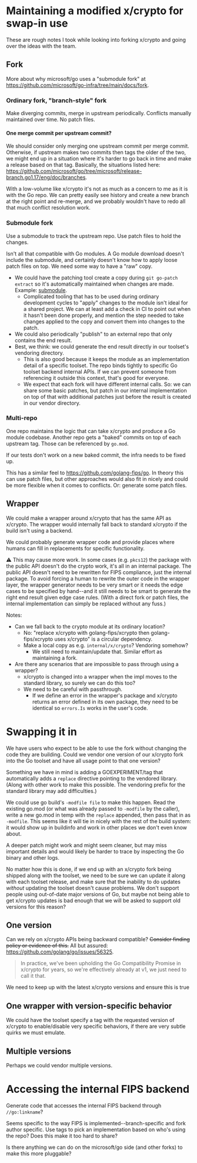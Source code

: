 # Maintaining a modified x/crypto for swap-in use

These are rough notes I took while looking into forking x/crypto and going over the ideas with the team.

## Fork

More about why microsoft/go uses a "submodule fork" at https://github.com/microsoft/go-infra/tree/main/docs/fork.

### Ordinary fork, "branch-style" fork

Make diverging commits, merge in upstream periodically.
Conflicts manually maintained over time.
No patch files.

#### One merge commit per upstream commit?
We should consider only merging one upstream commit per merge commit.
Otherwise, if upstream makes two commits then tags the older of the two, we might end up in a situation where it's harder to go back in time and make a release based on that tag.
Basically, the situations listed here: https://github.com/microsoft/go/tree/microsoft/release-branch.go1.17/eng/doc/branches.

With a low-volume like x/crypto it's not as much as a concern to me as it is with the Go repo.
We can pretty easily see history and create a new branch at the right point and re-merge, and we probably wouldn't have to redo all that much conflict resolution work.

### Submodule fork

Use a submodule to track the upstream repo.
Use patch files to hold the changes.

Isn't all that compatible with Go modules.
A Go module download doesn't include the submodule, and certainly doesn't know how to apply loose patch files on top.
We need some way to have a "raw" copy.

* We could have the patching tool create a copy during `git go-patch extract` so it's automatically maintained when changes are made. Example: [submodule](submodule/).
    * Complicated tooling that has to be used during ordinary development cycles to "apply" changes to the module isn't ideal for a shared project. We can at least add a check in CI to point out when it hasn't been done properly, and mention the step needed to take changes applied to the copy and convert them into changes to the patch.
* We could also periodically "publish" to an external repo that only contains the end result.
* Best, we think: we could generate the end result directly in our toolset's vendoring directory.
    * This is also good because it keeps the module as an implementation detail of a specific toolset. The repo binds tightly to specific Go toolset backend internal APIs. If we can prevent someone from referencing it outside this context, that's good for everyone.
    * We expect that each fork will have different internal calls. So: we can share some basic patches, but patch in our internal implementation on top of that with additional patches just before the result is created in our vendor directory.

### Multi-repo

One repo maintains the logic that can take x/crypto and produce a Go module codebase.
Another repo gets a "baked" commits on top of each upstream tag.
Those can be referenced by `go.mod`.

If our tests don't work on a new baked commit, the infra needs to be fixed up.

This has a similar feel to https://github.com/golang-fips/go.
In theory this can use patch files, but other approaches would also fit in nicely and could be more flexible when it comes to conflicts.
Or: generate some patch files.

## Wrapper

We could make a wrapper around x/crypto that has the same API as x/crypto.
The wrapper would internally fall back to standard x/crypto if the build isn't using a backend.

We could probably generate wrapper code and provide places where humans can fill in replacements for specific functionality.

⚠️ This may cause more work.
In some cases (e.g. `pkcs12`) the package with the public API doesn't do the crypto work, it's all in an internal package.
The public API doesn't need to be rewritten for FIPS compliance, just the internal package.
To avoid forcing a human to rewrite the outer code in the wrapper layer, the wrapper generator needs to be very smart or it needs the edge cases to be specified by hand--and it still needs to be smart to generate the right end result given edge case rules.
(With a direct fork or patch files, the internal implementation can simply be replaced without any fuss.)

Notes:
* Can we fall back to the crypto module at its ordinary location?
    * No: "replace x/crypto with golang-fips/xcrypto then golang-fips/xcrypto uses x/crypto" is a circular dependency.
    * Make a local copy as e.g. `internal/x/crypto`? Vendoring somehow?
        * We still need to maintain/update that. Similar effort as maintaining a fork.
* Are there any scenarios that are impossible to pass through using a wrapper?
    * x/crypto is changed into a wrapper when the impl moves to the standard library, so surely we can do this too?
    * We need to be careful with passthrough.
        * If we define an error in the wrapper's package and x/crypto returns an error defined in its own package, they need to be identical so `errors.Is` works in the user's code.

# Swapping it in

We have users who expect to be able to use the fork without changing the code they are building.
Could we vendor one version of our x/crypto fork into the Go toolset and have all usage point to that one version?

Something we have in mind is adding a GOEXPERIMENT/tag that automatically adds a `replace` directive pointing to the vendored library.
(Along with other work to make this possible. The vendoring prefix for the standard library may add difficulties.)

We could use go build's `-modfile file` to make this happen.
Read the existing go.mod (or what was already passed to `-modfile` by the caller), write a new go.mod in temp with the `replace` appended, then pass that in as `-modfile`.
This seems like it will tie in nicely with the rest of the build system: it would show up in buildinfo and work in other places we don't even know about.

A deeper patch might work and might seem cleaner, but may miss important details and would likely be harder to trace by inspecting the Go binary and other logs.

No matter how this is done, if we end up with an x/crypto fork being shipped along with the toolset, we need to be sure we can update it along with each toolset release, and make sure that the inability to do updates *without* updating the toolset doesn't cause problems.
We don't support people using out-of-date major versions of Go, but maybe not being able to get x/crypto updates is bad enough that we will be asked to support old versions for this reason?

## One version

Can we rely on x/crypto APIs being backward compatible?
~~Consider finding policy or evidence of this.~~
All but assured: https://github.com/golang/go/issues/56325.

> In practice, we've been upholding the Go Compatibility Promise in x/crypto for years, so we're effectively already at v1, we just need to call it that.

We need to keep up with the latest x/crypto versions and ensure this is true

## One wrapper with version-specific behavior

We could have the toolset specify a tag with the requested version of x/crypto to enable/disable very specific behaviors, if there are very subtle quirks we must emulate.

## Multiple versions

Perhaps we could vendor multiple versions.

# Accessing the internal FIPS backend

Generate code that accesses the internal FIPS backend through `//go:linkname`?

Seems specific to the way FIPS is implemented--branch-specific and fork author specific.
Use tags to pick an implementation based on who's using the repo?
Does this make it too hard to share?

Is there anything we can do on the microsoft/go side (and other forks) to make this more pluggable?
